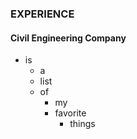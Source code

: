 ### EXPERIENCE
#### Civil Engineering Company
- is
  - a
  - list
  - of
    - my
    - favorite
      - things
